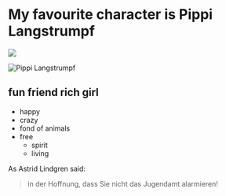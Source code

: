 # My favourite character is Pippi Langstrumpf

<img src="https://www.google.com/imgres?imgurl=http%3A%2F%2Fde.web.img3.acsta.net%2Fnewsv7%2F19%2F10%2F02%2F15%2F20%2F4430201.jpg&imgrefurl=http%3A%2F%2Fwww.filmstarts.de%2Fnachrichten%2F18527714.html&tbnid=SdQUrwuutnrhrM&vet=12ahUKEwi-weqzxqbrAhVIuKQKHc5RAFYQMygAegUIARCwAQ..i&docid=FGbwrlqxQSb-XM&w=1280&h=720&q=pippi%20langstrumpf&ved=2ahUKEwi-weqzxqbrAhVIuKQKHc5RAFYQMygAegUIARCwAQ"/>

![Pippi Langstrumpf](https://www.google.com/imgres?imgurl=http%3A%2F%2Fde.web.img3.acsta.net%2Fnewsv7%2F19%2F10%2F02%2F15%2F20%2F4430201.jpg&imgrefurl=http%3A%2F%2Fwww.filmstarts.de%2Fnachrichten%2F18527714.html&tbnid=SdQUrwuutnrhrM&vet=12ahUKEwi-weqzxqbrAhVIuKQKHc5RAFYQMygAegUIARCwAQ..i&docid=FGbwrlqxQSb-XM&w=1280&h=720&q=pippi%20langstrumpf&ved=2ahUKEwi-weqzxqbrAhVIuKQKHc5RAFYQMygAegUIARCwAQ)

## fun friend rich girl

* happy 
* crazy
* fond of animals
* free
  * spirit
  * living

As Astrid Lindgren said:

> in der Hoffnung, dass Sie nicht das Jugendamt alarmieren! 

